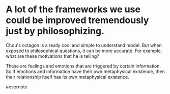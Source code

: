 # A lot of the frameworks we use could be improved tremendously just by philosophizing.

Chou's octagon is a really cool and simple to understand model. But when exposed to philosophical questions, it can be more accurate. For example, what are these motivations that he is telling?

These are feelings and emotions that are triggered by certain information. So if emotions and information have their own metaphysical existence, then their relationship itself has its own metaphysical existence.

\#evernote

